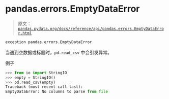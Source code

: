 # pandas.errors.EmptyDataError

> 原文：[`pandas.pydata.org/docs/reference/api/pandas.errors.EmptyDataError.html`](https://pandas.pydata.org/docs/reference/api/pandas.errors.EmptyDataError.html)

```py
exception pandas.errors.EmptyDataError
```

当遇到空数据或标题时，`pd.read_csv` 中会引发异常。

例子

```py
>>> from io import StringIO
>>> empty = StringIO()
>>> pd.read_csv(empty)
Traceback (most recent call last):
EmptyDataError: No columns to parse from file 
```
